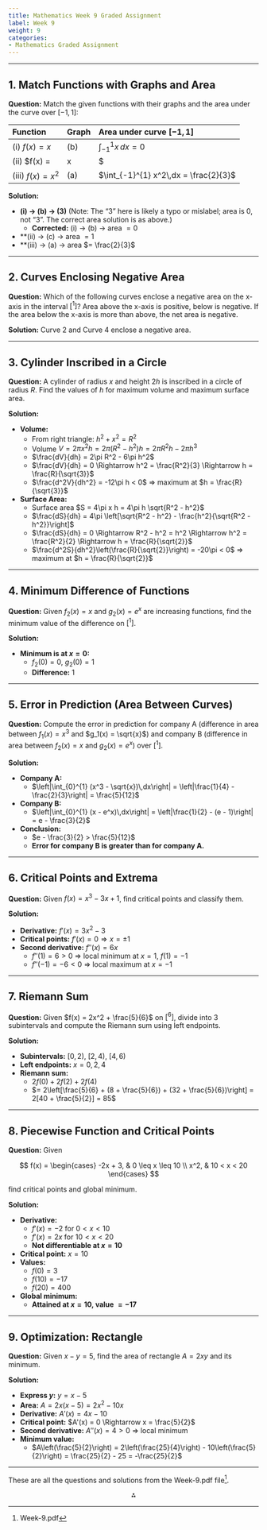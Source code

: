 ```yaml
---
title: Mathematics Week 9 Graded Assignment
label: Week 9
weight: 9
categories:
- Mathematics Graded Assignment
---
```


---

## 1. Match Functions with Graphs and Area

**Question:**
Match the given functions with their graphs and the area under the curve over $[-1,1]$:


| Function | Graph | Area under curve $[-1,1]$ |
| :-- | :-- | :-- |
| (i) $f(x) = x$ | (b) | $\int_{-1}^{1} x\,dx = 0$ |
| (ii) \$f(x) = | x | \$ |
| (iii) $f(x) = x^2$ | (a) | $\int_{-1}^{1} x^2\,dx = \frac{2}{3}$ |

**Solution:**

- **(i) $\rightarrow$ (b) $\rightarrow$ (3)** (Note: The “3” here is likely a typo or mislabel; area is 0, not “3”. The correct area solution is as above.)
    - **Corrected:** (i) $\rightarrow$ (b) $\rightarrow$ area $= 0$
- **(ii) $\rightarrow$ (c) $\rightarrow$ area $= 1$
- **(iii) $\rightarrow$ (a) $\rightarrow$ area $= \frac{2}{3}$

---

## 2. Curves Enclosing Negative Area

**Question:**
Which of the following curves enclose a negative area on the x-axis in the interval $[^1]$?
Area above the x-axis is positive, below is negative. If the area below the x-axis is more than above, the net area is negative.

**Solution:**
Curve 2 and Curve 4 enclose a negative area.

---

## 3. Cylinder Inscribed in a Circle

**Question:**
A cylinder of radius $x$ and height $2h$ is inscribed in a circle of radius $R$. Find the values of $h$ for maximum volume and maximum surface area.

**Solution:**

- **Volume:**
    - From right triangle: $h^2 + x^2 = R^2$
    - Volume $V = 2\pi x^2 h = 2\pi (R^2 - h^2) h = 2\pi R^2 h - 2\pi h^3$
    - $\frac{dV}{dh} = 2\pi R^2 - 6\pi h^2$
    - $\frac{dV}{dh} = 0 \Rightarrow h^2 = \frac{R^2}{3} \Rightarrow h = \frac{R}{\sqrt{3}}$
    - $\frac{d^2V}{dh^2} = -12\pi h < 0$ $\Rightarrow$ maximum at $h = \frac{R}{\sqrt{3}}$
- **Surface Area:**
    - Surface area $S = 4\pi x h = 4\pi h \sqrt{R^2 - h^2}$
    - $\frac{dS}{dh} = 4\pi \left[\sqrt{R^2 - h^2} - \frac{h^2}{\sqrt{R^2 - h^2}}\right]$
    - $\frac{dS}{dh} = 0 \Rightarrow R^2 - h^2 = h^2 \Rightarrow h^2 = \frac{R^2}{2} \Rightarrow h = \frac{R}{\sqrt{2}}$
    - $\frac{d^2S}{dh^2}\left(\frac{R}{\sqrt{2}}\right) = -20\pi < 0$ $\Rightarrow$ maximum at $h = \frac{R}{\sqrt{2}}$

---

## 4. Minimum Difference of Functions

**Question:**
Given $f_2(x) = x$ and $g_2(x) = e^x$ are increasing functions, find the minimum value of the difference on $[^1]$.

**Solution:**

- **Minimum is at $x = 0$:**
    - $f_2(0) = 0$, $g_2(0) = 1$
    - **Difference:** $1$

---

## 5. Error in Prediction (Area Between Curves)

**Question:**
Compute the error in prediction for company A (difference in area between $f_1(x) = x^3$ and $g_1(x) = \sqrt{x}$) and company B (difference in area between $f_2(x) = x$ and $g_2(x) = e^x$) over $[^1]$.

**Solution:**

- **Company A:**
    - $\left|\int_{0}^{1} (x^3 - \sqrt{x})\,dx\right| = \left|\frac{1}{4} - \frac{2}{3}\right| = \frac{5}{12}$
- **Company B:**
    - $\left|\int_{0}^{1} (x - e^x)\,dx\right| = \left|\frac{1}{2} - (e - 1)\right| = e - \frac{3}{2}$
- **Conclusion:**
    - $e - \frac{3}{2} > \frac{5}{12}$
    - **Error for company B is greater than for company A.**

---

## 6. Critical Points and Extrema

**Question:**
Given $f(x) = x^3 - 3x + 1$, find critical points and classify them.

**Solution:**

- **Derivative:** $f'(x) = 3x^2 - 3$
- **Critical points:** $f'(x) = 0 \Rightarrow x = \pm 1$
- **Second derivative:** $f''(x) = 6x$
    - $f''(1) = 6 > 0$ $\Rightarrow$ local minimum at $x=1$, $f(1) = -1$
    - $f''(-1) = -6 < 0$ $\Rightarrow$ local maximum at $x=-1$

---

## 7. Riemann Sum

**Question:**
Given $f(x) = 2x^2 + \frac{5}{6}$ on $[^6]$, divide into 3 subintervals and compute the Riemann sum using left endpoints.

**Solution:**

- **Subintervals:** $[0,2)$, $[2,4)$, $[4,6)$
- **Left endpoints:** $x = 0, 2, 4$
- **Riemann sum:**
    - $2f(0) + 2f(2) + 2f(4)$
    - $= 2\left[\frac{5}{6} + (8 + \frac{5}{6}) + (32 + \frac{5}{6})\right] = 2[40 + \frac{5}{2}] = 85$

---

## 8. Piecewise Function and Critical Points

**Question:**
Given

$$
f(x) = 
\begin{cases}
-2x + 3, & 0 \leq x \leq 10 \\
x^2, & 10 < x < 20
\end{cases}
$$

find critical points and global minimum.

**Solution:**

- **Derivative:**
    - $f'(x) = -2$ for $0 < x < 10$
    - $f'(x) = 2x$ for $10 < x < 20$
    - **Not differentiable at $x=10$**
- **Critical point:** $x=10$
- **Values:**
    - $f(0) = 3$
    - $f(10) = -17$
    - $f(20) = 400$
- **Global minimum:**
    - **Attained at $x=10$, value $= -17$**

---

## 9. Optimization: Rectangle

**Question:**
Given $x - y = 5$, find the area of rectangle $A = 2xy$ and its minimum.

**Solution:**

- **Express $y$:** $y = x - 5$
- **Area:** $A = 2x(x-5) = 2x^2 - 10x$
- **Derivative:** $A'(x) = 4x - 10$
- **Critical point:** $A'(x) = 0 \Rightarrow x = \frac{5}{2}$
- **Second derivative:** $A''(x) = 4 > 0$ $\Rightarrow$ local minimum
- **Minimum value:**
    - $A\left(\frac{5}{2}\right) = 2\left(\frac{25}{4}\right) - 10\left(\frac{5}{2}\right) = \frac{25}{2} - 25 = -\frac{25}{2}$

---

These are all the questions and solutions from the Week-9.pdf file[^1].

<div style="text-align: center">⁂</div>

[^1]: Week-9.pdf

[^2]: https://www.scribd.com/document/644219398/NPTEL-JAVA-Week-9-Solutions

[^3]: https://www.studocu.com/in/document/indian-institute-of-technology-madras/computational-thinking/ct-week-9-ga-ct-week-9-graded-assignment/119481131

[^4]: https://www.ludlowprimaryschool.co.uk/media/17185/maths-to-read-on-screen-year-3-fluent-in-five-week-9.pdf

[^5]: https://sites.math.washington.edu/~m125/outline9.php

[^6]: https://www.cuemath.com/ncert-solutions/class-9-maths/

[^7]: https://archive.nptel.ac.in/content/storage2/courses/downloads_new/106106133/Week_9_Solution.pdf

[^8]: https://archive.nptel.ac.in/content/storage2/courses/downloads_new/110105083/noc19_mg54_assignment_Week_9.pdf

[^9]: https://www.scribd.com/document/429482395/Week-9-pdf

[^10]: https://gradedassignments.github.io/maths-week-9-graded-assignments-iit-madras/

[^11]: https://www.studocu.com/in/document/indian-institute-of-technology-madras/statistics-for-data-science/week-9-graded-solution/72968122

